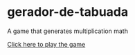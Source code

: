 # gerador-de-tabuada
A game that generates multiplication math

[Click here to play the game](https://atilaivich.github.io/gerador-de-tabuada/)
